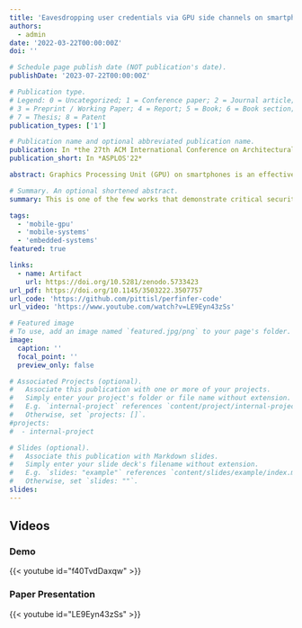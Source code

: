 ```yaml
---
title: 'Eavesdropping user credentials via GPU side channels on smartphones'
authors:
  - admin
date: '2022-03-22T00:00:00Z'
doi: ''

# Schedule page publish date (NOT publication's date).
publishDate: '2023-07-22T00:00:00Z'

# Publication type.
# Legend: 0 = Uncategorized; 1 = Conference paper; 2 = Journal article;
# 3 = Preprint / Working Paper; 4 = Report; 5 = Book; 6 = Book section;
# 7 = Thesis; 8 = Patent
publication_types: ['1']

# Publication name and optional abbreviated publication name.
publication: In *the 27th ACM International Conference on Architectural Support for Programming Languages and Operating Systems*
publication_short: In *ASPLOS'22*

abstract: Graphics Processing Unit (GPU) on smartphones is an effective target for hardware attacks. In this paper, we present a new side channel attack on mobile GPUs of Android smartphones, allowing an unprivileged attacker to eavesdrop the user's credentials, such as login usernames and passwords, from their inputs through on-screen keyboard. Our attack targets on Qualcomm Adreno GPUs and investigate the amount of GPU overdraw when rendering the popups of user's key presses of inputs. Such GPU overdraw caused by each key press corresponds to unique variations of selected GPU performance counters, from which these key presses can be accurately inferred. Experiment results from practical use on multiple models of Android smartphones show that our attack can correctly infer more than 80% of user's credential inputs, but incur negligible amounts of computing overhead and network traffic on the victim device. To counter this attack, this paper suggests mitigations of access control on GPU performance counters, or applying obfuscations on the values of GPU performance counters.

# Summary. An optional shortened abstract.
summary: This is one of the few works that demonstrate critical security vulnerabilities of mainstream GPUs (QualComm Adreno GPU on Snapdragon SoCs) on smartphones, which allow an unprivileged attacker to eavesdrop the user’s sensitive credentials such as app username and password. 

tags:
  - 'mobile-gpu'
  - 'mobile-systems'
  - 'embedded-systems'
featured: true

links:
  - name: Artifact
    url: https://doi.org/10.5281/zenodo.5733423
url_pdf: https://doi.org/10.1145/3503222.3507757
url_code: 'https://github.com/pittisl/perfinfer-code'
url_video: 'https://www.youtube.com/watch?v=LE9Eyn43zSs'

# Featured image
# To use, add an image named `featured.jpg/png` to your page's folder.
image:
  caption: ''
  focal_point: ''
  preview_only: false

# Associated Projects (optional).
#   Associate this publication with one or more of your projects.
#   Simply enter your project's folder or file name without extension.
#   E.g. `internal-project` references `content/project/internal-project/index.md`.
#   Otherwise, set `projects: []`.
#projects:
#  - internal-project

# Slides (optional).
#   Associate this publication with Markdown slides.
#   Simply enter your slide deck's filename without extension.
#   E.g. `slides: "example"` references `content/slides/example/index.md`.
#   Otherwise, set `slides: ""`.
slides:
---
```


## Videos

### Demo

{{< youtube id="f40TvdDaxqw" >}}

### Paper Presentation

{{< youtube id="LE9Eyn43zSs" >}}
